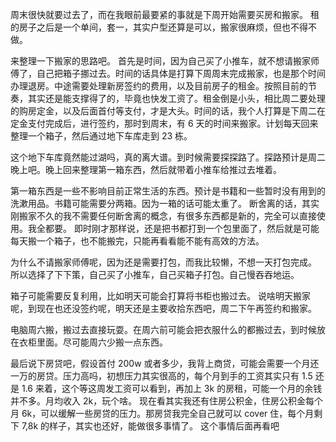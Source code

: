 周末很快就要过去了，而在我眼前最要紧的事就是下周开始需要买房和搬家。
租的房子之后是一个单间，套一，其实户型还算是可以，搬家很麻烦，但也不得不做。

来整理一下搬家的思路吧。
首先是时间，因为自己买了小推车，就不想请搬家师傅了，自己把箱子挪过去。时间的话具体是打算下周周末完成搬家，也是那个时间办理退房。中途需要处理新房签约的费用，以及目前房子的租金。按照目前的节奏，其实还是能支撑得了的，毕竟也快发工资了。租金倒是小头，相比周二要处理的购房定金，以及后面首付等支付，才是大头。时间的话，我个人打算是下周二在定金支付完成后，进行签约，那时到周末，有 6 天的时间来搬家。计划每天回来整理一个箱子，然后通过地下车库走到 23 栋。

这个地下车库竟然能过湖吗，真的离大谱。到时候需要探探路了。探路预计是周二晚上吧。晚上回来整理第一箱东西，然后就带着小推车给推过去堆着。

第一箱东西是一些不影响目前正常生活的东西。预计是书籍和一些暂时没有用到的洗漱用品。书籍可能需要分两箱。因为一箱的话可能太重了。
断舍离的话，其实刚搬家不久的我不需要任何断舍离的概念，有很多东西都是新的，完全可以直接使用。我全都要。
即时刚才那样说，还是把书都打到一个包里面了，然后就是可能每天搬一个箱子，也不能搬完，只能再看看能不能有高效的方法。

为什么不请搬家师傅呢，因为还是需要打包，而我比较懒，不想一天打包完成。
所以选择了下下策，自己买了小推车，自己买箱子打包。自己慢吞吞地运。

箱子可能需要反复利用，比如明天可能会打算将书柜也搬过去。
说啥明天搬家呢，到现在也还没签约呢，明天还是主要收拾东西吧，周二下午再签约和搬家。

电脑周六搬，搬过去直接玩耍。在周六前可能会把衣服什么的都搬过去，到时候放在衣柜里面。尽可能周六少搬一点东西。

最后说下房贷吧，假设首付 200w 或者多少，我背上商贷，可能会需要一个月还一万的房贷。压力高吗，初想压力其实很高的，每个月到手的工资其实只有 1.5 还是 1.6 来着，这个等这周发工资可以看到，再加上 3k 的房租，可能一个月的余钱并不多。月均收入 2k，玩个啥。
现在看其实我还有住房公积金，住房公积金每个月 6k，可以缓解一些房贷的压力。那房贷我完全自己就可以 cover 住，每个月剩下 7,8k 的样子，其实也还好，能做很多事情了。
这个事情后面再看吧
